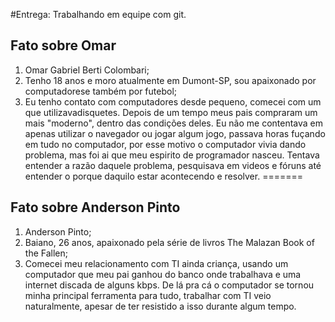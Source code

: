 #Entrega: Trabalhando em equipe com git.

## Fato sobre Omar

1. Omar Gabriel Berti Colombari;
2. Tenho 18 anos e moro atualmente em Dumont-SP, sou apaixonado por computadorese também por futebol;
3. Eu tenho contato com computadores desde pequeno, comecei com um que utilizavadisquetes. Depois de um tempo meus pais compraram um mais "moderno", dentro das condições deles. Eu não me contentava em apenas utilizar o navegador ou jogar algum jogo, passava horas fuçando em tudo no computador, por esse motivo o computador vivia dando problema, mas foi ai que meu espirito de programador nasceu. Tentava entender a razão daquele problema, pesquisava em videos e fóruns até entender o porque daquilo estar acontecendo e resolver.
=======
## Fato sobre Anderson Pinto

1. Anderson Pinto;
2. Baiano, 26 anos, apaixonado pela série de livros The Malazan Book of the Fallen;
3. Comecei meu relacionamento com TI ainda criança, usando um computador que meu pai ganhou do banco onde trabalhava e uma internet discada de alguns kbps. De lá pra cá o computador se tornou minha principal ferramenta para tudo, trabalhar com TI veio naturalmente, apesar de ter resistido a isso durante algum tempo.
